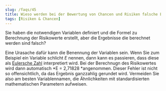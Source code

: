 ```yaml
---
slug: /faqs/45
title: Wieso werden bei der Bewertung von Chancen und Risiken falsche Ergebnisse berechnet
tags: [Risiken & Chancen]
---
```

Sie haben die notwendigen Variablen definiert und die Formel zu Berechnung der Risikowerte erstellt, aber die Ergebnisse die berechnet werden sind falsch?

Eine Urasache dafür kann die Benennung der Variablen sein. Wenn Sie zum Beispiel ein Variable schlicht *E* nennen, dann kann es passieren, dass diese als [Eulersche Zahl](https://de.wikipedia.org/wiki/Eulersche_Zahl) interpretiert wird. Bei der Berechnugn des Risikowertes wird dann automatisch *E = 2,71828 *angenommen. Dieser Fehler ist nicht so offensichtlich, da das Ergebnis ganzzahlig gerundet wird. Vermeiden Sie also am besten Variablennamen, die Ähnlichkeiten mit standardisierten mathematischen Parametern aufweisen.